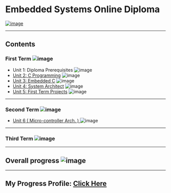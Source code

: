 # Embedded Systems Online Diploma

[![image](https://drive.google.com/uc?export=view&id=1Bcpl5OGMCVsqHlF52MFKXuOHNEaKHi92)](https://www.learn-in-depth.com/online-diploma/sayedaya01@gmail.com)

---

## Contents

### First Term ![image](https://progress-bar.dev/100/?title=Done)

- Unit 1: Diploma Prerequisites ![image](https://progress-bar.dev/100/?title=No_Assignments&color=bababa)
- [Unit 2: C Programming](02_C_Programming) ![image](https://progress-bar.dev/100/)
- [Unit 3: Embedded C](03_Embedded_C) ![image](https://progress-bar.dev/100/)
- [Unit 4: System Architect](04_System_Architect) ![image](https://progress-bar.dev/100/)
- [Unit 5: First Term Projects](05_First_Term_Projects) ![image](https://progress-bar.dev/100/)

---

### Second Term ![image](https://progress-bar.dev/15/?title=In_Progress&color=ff00ff)
- [Unit 6 ( Micro-controller Arch. ) ](06_Micro-controller_Arch.) ![image](https://progress-bar.dev/70/)

---

### Third Term ![image](https://progress-bar.dev/0/?title=In_Progress&color=ff00ff)

---

## Overall progress ![image](https://progress-bar.dev/1/?scale=3&title=Terms&suffix=&width=230&color=aa00ff)

---

## My Progress Profile: [Click Here](https://www.learn-in-depth.com/online-diploma/sayedaya01@gmail.com)
